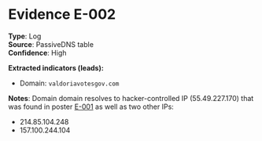 # Evidence E-002

**Type**: Log  
**Source**: PassiveDNS table  
**Confidence**: High  

**Extracted indicators (leads):**  
- Domain: `valdoriavotesgov.com`

**Notes**: Domain domain resolves to hacker-controlled IP (55.49.227.170) that was found in poster [E-001](evidence/E-001_Hacking_group_poster.md) as well as two other IPs:
- 214.85.104.248
- 157.100.244.104
